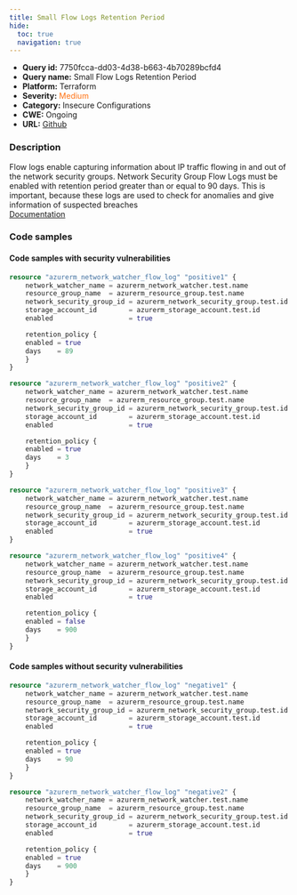 ```yaml
---
title: Small Flow Logs Retention Period
hide:
  toc: true
  navigation: true
---
```


<style>
  .highlight .hll {
    background-color: #ff171742;
  }
  .md-content {
    max-width: 1100px;
    margin: 0 auto;
  }
</style>

-   **Query id:** 7750fcca-dd03-4d38-b663-4b70289bcfd4
-   **Query name:** Small Flow Logs Retention Period
-   **Platform:** Terraform
-   **Severity:** <span style="color:#ff7213">Medium</span>
-   **Category:** Insecure Configurations
-   **CWE:** Ongoing
-   **URL:** [Github](https://github.com/DataDog/kics/tree/master/assets/queries/terraform/azure/small_flow_logs_retention_period)

### Description
Flow logs enable capturing information about IP traffic flowing in and out of the network security groups. Network Security Group Flow Logs must be enabled with retention period greater than or equal to 90 days. This is important, because these logs are used to check for anomalies and give information of suspected breaches<br>
[Documentation](https://registry.terraform.io/providers/hashicorp/azurerm/latest/docs/resources/network_watcher_flow_log)

### Code samples
#### Code samples with security vulnerabilities
```tf title="Positive test num. 1 - tf file" hl_lines="43 10 27 23"
resource "azurerm_network_watcher_flow_log" "positive1" {
    network_watcher_name = azurerm_network_watcher.test.name
    resource_group_name  = azurerm_resource_group.test.name
    network_security_group_id = azurerm_network_security_group.test.id
    storage_account_id        = azurerm_storage_account.test.id
    enabled                   = true

    retention_policy {
    enabled = true
    days    = 89
    }
}

resource "azurerm_network_watcher_flow_log" "positive2" {
    network_watcher_name = azurerm_network_watcher.test.name
    resource_group_name  = azurerm_resource_group.test.name
    network_security_group_id = azurerm_network_security_group.test.id
    storage_account_id        = azurerm_storage_account.test.id
    enabled                   = true

    retention_policy {
    enabled = true
    days    = 3
    }
}

resource "azurerm_network_watcher_flow_log" "positive3" {
    network_watcher_name = azurerm_network_watcher.test.name
    resource_group_name  = azurerm_resource_group.test.name
    network_security_group_id = azurerm_network_security_group.test.id
    storage_account_id        = azurerm_storage_account.test.id
    enabled                   = true
}

resource "azurerm_network_watcher_flow_log" "positive4" {
    network_watcher_name = azurerm_network_watcher.test.name
    resource_group_name  = azurerm_resource_group.test.name
    network_security_group_id = azurerm_network_security_group.test.id
    storage_account_id        = azurerm_storage_account.test.id
    enabled                   = true

    retention_policy {
    enabled = false
    days    = 900
    }
}
```


#### Code samples without security vulnerabilities
```tf title="Negative test num. 1 - tf file"
resource "azurerm_network_watcher_flow_log" "negative1" {
    network_watcher_name = azurerm_network_watcher.test.name
    resource_group_name  = azurerm_resource_group.test.name
    network_security_group_id = azurerm_network_security_group.test.id
    storage_account_id        = azurerm_storage_account.test.id
    enabled                   = true

    retention_policy {
    enabled = true
    days    = 90
    }
}

resource "azurerm_network_watcher_flow_log" "negative2" {
    network_watcher_name = azurerm_network_watcher.test.name
    resource_group_name  = azurerm_resource_group.test.name
    network_security_group_id = azurerm_network_security_group.test.id
    storage_account_id        = azurerm_storage_account.test.id
    enabled                   = true

    retention_policy {
    enabled = true
    days    = 900
    }
}
```
